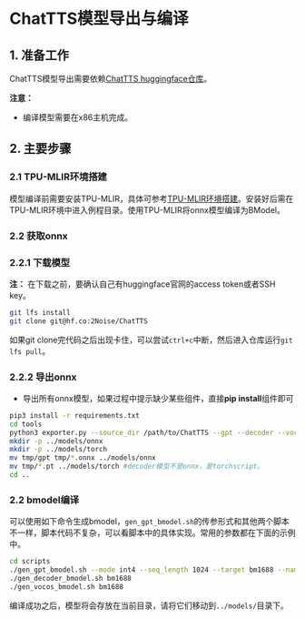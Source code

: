 # ChatTTS模型导出与编译

## 1. 准备工作

ChatTTS模型导出需要依赖[ChatTTS huggingface仓库](https://huggingface.co/2Noise/ChatTTS)。

**注意：** 

- 编译模型需要在x86主机完成。

## 2. 主要步骤

### 2.1 TPU-MLIR环境搭建

模型编译前需要安装TPU-MLIR，具体可参考[TPU-MLIR环境搭建](../../../docs/Environment_Install_Guide.md#1-tpu-mlir环境搭建)。安装好后需在TPU-MLIR环境中进入例程目录。使用TPU-MLIR将onnx模型编译为BModel。

### 2.2 获取onnx

### 2.2.1 下载模型

**注：** 在下载之前，要确认自己有huggingface官网的access token或者SSH key。
```bash
git lfs install
git clone git@hf.co:2Noise/ChatTTS
```
如果git clone完代码之后出现卡住，可以尝试`ctrl+c`中断，然后进入仓库运行`git lfs pull`。

### 2.2.2 导出onnx

- 导出所有onnx模型，如果过程中提示缺少某些组件，直接**pip install**组件即可

```bash
pip3 install -r requirements.txt
cd tools
python3 exporter.py --source_dir /path/to/ChatTTS --gpt --decoder --vocos
mkdir -p ../models/onnx
mkdir -p ../models/torch
mv tmp/gpt tmp/*.onnx ../models/onnx
mv tmp/*.pt ../models/torch #decoder模型不是onnx，是torchscript。
cd ..
```

### 2.2 bmodel编译

可以使用如下命令生成bmodel，`gen_gpt_bmodel.sh`的传参形式和其他两个脚本不一样，脚本代码不复杂，可以看脚本中的具体实现。常用的参数都在下面的示例中。

```bash
cd scripts
./gen_gpt_bmodel.sh --mode int4 --seq_length 1024 --target bm1688 --name "chattts-llama"
./gen_decoder_bmodel.sh bm1688
./gen_vocos_bmodel.sh bm1688
```

编译成功之后，模型将会存放在当前目录，请将它们移动到`../models/`目录下。